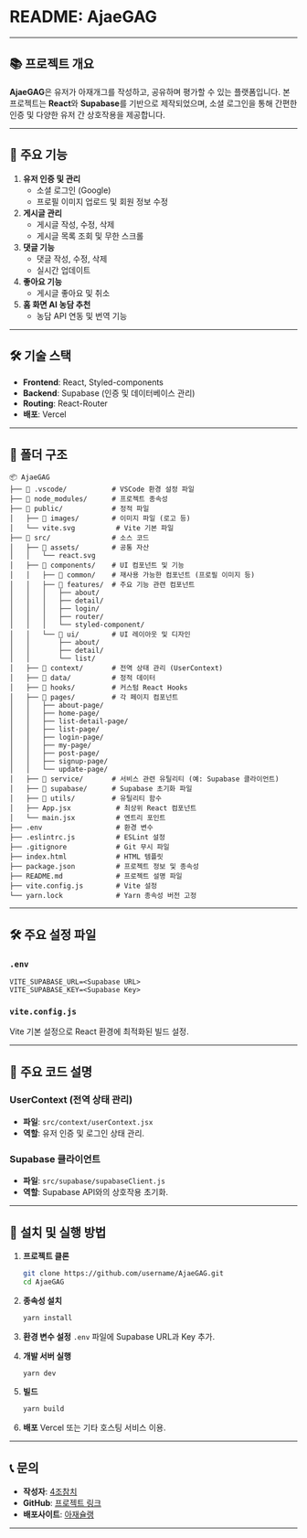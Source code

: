 # README: AjaeGAG

---

## 📚 프로젝트 개요
**AjaeGAG**은 유저가 아재개그를 작성하고, 공유하며 평가할 수 있는 플랫폼입니다. 본 프로젝트는 **React**와 **Supabase**를 기반으로 제작되었으며, 소셜 로그인을 통해 간편한 인증 및 다양한 유저 간 상호작용을 제공합니다.

---

## 🚀 주요 기능
1. **유저 인증 및 관리**
   - 소셜 로그인 (Google)
   - 프로필 이미지 업로드 및 회원 정보 수정
2. **게시글 관리**
   - 게시글 작성, 수정, 삭제
   - 게시글 목록 조회 및 무한 스크롤
3. **댓글 기능**
   - 댓글 작성, 수정, 삭제
   - 실시간 업데이트
4. **좋아요 기능**
   - 게시글 좋아요 및 취소
5. **홈 화면 AI 농담 추천**
   - 농담 API 연동 및 번역 기능

---

## 🛠️ 기술 스택
- **Frontend**: React, Styled-components
- **Backend**: Supabase (인증 및 데이터베이스 관리)
- **Routing**: React-Router
- **배포**: Vercel

---

## 📁 폴더 구조

```
📦 AjaeGAG
├── 📂 .vscode/           # VSCode 환경 설정 파일
├── 📂 node_modules/      # 프로젝트 종속성
├── 📂 public/            # 정적 파일
│   ├── 📂 images/        # 이미지 파일 (로고 등)
│   └── vite.svg          # Vite 기본 파일
├── 📂 src/               # 소스 코드
│   ├── 📂 assets/        # 공통 자산
│   │   └── react.svg
│   ├── 📂 components/    # UI 컴포넌트 및 기능
│   │   ├── 📂 common/    # 재사용 가능한 컴포넌트 (프로필 이미지 등)
│   │   ├── 📂 features/  # 주요 기능 관련 컴포넌트
│   │   │   ├── about/
│   │   │   ├── detail/
│   │   │   ├── login/
│   │   │   ├── router/
│   │   │   └── styled-component/
│   │   └── 📂 ui/        # UI 레이아웃 및 디자인
│   │       ├── about/
│   │       ├── detail/
│   │       └── list/
│   ├── 📂 context/       # 전역 상태 관리 (UserContext)
│   ├── 📂 data/          # 정적 데이터
│   ├── 📂 hooks/         # 커스텀 React Hooks
│   ├── 📂 pages/         # 각 페이지 컴포넌트
│   │   ├── about-page/
│   │   ├── home-page/
│   │   ├── list-detail-page/
│   │   ├── list-page/
│   │   ├── login-page/
│   │   ├── my-page/
│   │   ├── post-page/
│   │   ├── signup-page/
│   │   └── update-page/
│   ├── 📂 service/       # 서비스 관련 유틸리티 (예: Supabase 클라이언트)
│   ├── 📂 supabase/      # Supabase 초기화 파일
│   ├── 📂 utils/         # 유틸리티 함수
│   ├── App.jsx           # 최상위 React 컴포넌트
│   └── main.jsx          # 엔트리 포인트
├── .env                  # 환경 변수
├── .eslintrc.js          # ESLint 설정
├── .gitignore            # Git 무시 파일
├── index.html            # HTML 템플릿
├── package.json          # 프로젝트 정보 및 종속성
├── README.md             # 프로젝트 설명 파일
├── vite.config.js        # Vite 설정
└── yarn.lock             # Yarn 종속성 버전 고정
```

---

## 🛠️ 주요 설정 파일
### `.env`
```plaintext
VITE_SUPABASE_URL=<Supabase URL>
VITE_SUPABASE_KEY=<Supabase Key>
```

### `vite.config.js`
Vite 기본 설정으로 React 환경에 최적화된 빌드 설정.

---

## 📖 주요 코드 설명
### **UserContext (전역 상태 관리)**
- **파일**: `src/context/userContext.jsx`
- **역할**: 유저 인증 및 로그인 상태 관리.

### **Supabase 클라이언트**
- **파일**: `src/supabase/supabaseClient.js`
- **역할**: Supabase API와의 상호작용 초기화.

---


## 🧩 설치 및 실행 방법
1. **프로젝트 클론**
   ```bash
   git clone https://github.com/username/AjaeGAG.git
   cd AjaeGAG
   ```

2. **종속성 설치**
   ```bash
   yarn install
   ```

3. **환경 변수 설정**
   `.env` 파일에 Supabase URL과 Key 추가.

4. **개발 서버 실행**
   ```bash
   yarn dev
   ```

5. **빌드**
   ```bash
   yarn build
   ```

6. **배포**
   Vercel 또는 기타 호스팅 서비스 이용.

---

## 📞 문의
- **작성자**: [4조참치](mailto:example@example.com)
- **GitHub**: [프로젝트 링크](https://github.com/zyansuh/ajaeGAG)
- **배포사이트**: [아재슐랭](https://ajae-gag-final.vercel.app/)
---

